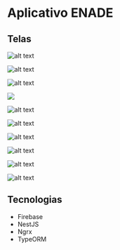 # Aplicativo ENADE

## Telas

![alt text](/docs/image.png)

![alt text](/docs/image-1.png)

![alt text](image-2.png)

![](/docs/image-3.png)

![alt text](/docs/image-4.png)

![alt text](/docs/image-5.png)

![alt text](/docs/image-6.png)

![alt text](/docs/image-7.png)

![alt text](/docs/image-8.png)

![alt text](/docs/image-9.png)

## Tecnologias

- Firebase
- NestJS
- Ngrx
- TypeORM